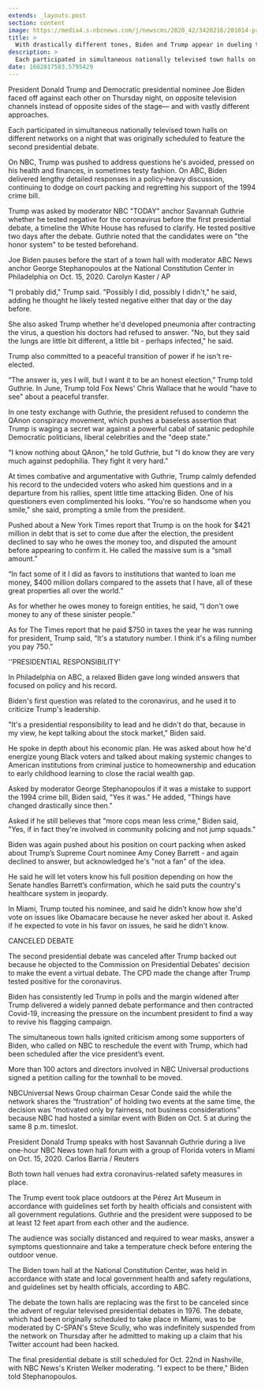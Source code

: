 ```yaml
--- 
extends: _layouts.post 
section: content 
image: https://media4.s-nbcnews.com/j/newscms/2020_42/3420216/201014-presidential-town-hall-main-bar-cover-1x1-cs_70d89a5ff9d5588001b9d92cac8f5188.nbcnews-fp-1200-630.jpg 
title: > 
  With drastically different tones, Biden and Trump appear in dueling town halls 
description: > 
  Each participated in simultaneous nationally televised town halls on different networks on a night that was originally scheduled to feature the second presidential debate.On NBC, Trump was pushed to address questions he's avoided, pressed on his health and finances, in sometimes testy fashion.She also asked Trump whether he'd developed pneumonia after contracting the virus, a question his doctors had refused to answer.The CPD made the change after Trump tested positive for the coronavirus.The Biden town hall at the National Constitution Center, was held in accordance with state and local government health and safety regulations, and guidelines set by health officials, according to ABC. 
date: 1602817583.5795429 
--- 
```

President Donald Trump and Democratic presidential nominee Joe Biden faced off against each other on Thursday night, on opposite television channels instead of opposite sides of the stage— and with vastly different approaches.

Each participated in simultaneous nationally televised town halls on different networks on a night that was originally scheduled to feature the second presidential debate.

On NBC, Trump was pushed to address questions he's avoided, pressed on his health and finances, in sometimes testy fashion. On ABC, Biden delivered lengthy detailed responses in a policy-heavy discussion, continuing to dodge on court packing and regretting his support of the 1994 crime bill.

Trump was asked by moderator NBC "TODAY" anchor Savannah Guthrie whether he tested negative for the coronavirus before the first presidential debate, a timeline the White House has refused to clarify. He tested positive two days after the debate. Guthrie noted that the candidates were on "the honor system" to be tested beforehand.

Joe Biden pauses before the start of a town hall with moderator ABC News anchor George Stephanopoulos at the National Constitution Center in Philadelphia on Oct. 15, 2020. Carolyn Kaster / AP

"I probably did," Trump said. "Possibly I did, possibly I didn't," he said, adding he thought he likely tested negative either that day or the day before.

She also asked Trump whether he'd developed pneumonia after contracting the virus, a question his doctors had refused to answer. "No, but they said the lungs are little bit different, a little bit - perhaps infected," he said.

Trump also committed to a peaceful transition of power if he isn't re-elected.

“The answer is, yes I will, but I want it to be an honest election,” Trump told Guthrie. In June, Trump told Fox News' Chris Wallace that he would "have to see" about a peaceful transfer.

In one testy exchange with Guthrie, the president refused to condemn the QAnon conspiracy movement, which pushes a baseless assertion that Trump is waging a secret war against a powerful cabal of satanic pedophile Democratic politicians, liberal celebrities and the "deep state."

"I know nothing about QAnon," he told Guthrie, but "I do know they are very much against pedophilia. They fight it very hard."

At times combative and argumentative with Guthrie, Trump calmly defended his record to the undecided voters who asked him questions and in a departure from his rallies, spent little time attacking Biden. One of his questioners even complimented his looks. "You're so handsome when you smile," she said, prompting a smile from the president.

Pushed about a New York Times report that Trump is on the hook for $421 million in debt that is set to come due after the election, the president declined to say who he owes the money too, and disputed the amount before appearing to confirm it. He called the massive sum is a “small amount.”

“In fact some of it I did as favors to institutions that wanted to loan me money, $400 million dollars compared to the assets that I have, all of these great properties all over the world.”

As for whether he owes money to foreign entities, he said, “I don't owe money to any of these sinister people.”

As for The Times report that he paid $750 in taxes the year he was running for president, Trump said, “It's a statutory number. I think it's a filing number you pay 750.”

''PRESIDENTIAL RESPONSIBILITY'

In Philadelphia on ABC, a relaxed Biden gave long winded answers that focused on policy and his record.

Biden's first question was related to the coronavirus, and he used it to criticize Trump's leadership.

"It's a presidential responsibility to lead and he didn't do that, because in my view, he kept talking about the stock market," Biden said.

He spoke in depth about his economic plan. He was asked about how he'd energize young Black voters and talked about making systemic changes to American institutions from criminal justice to homeownership and education to early childhood learning to close the racial wealth gap.

Asked by moderator George Stephanopoulos if it was a mistake to support the 1994 crime bill, Biden said, "Yes it was." He added, "Things have changed drastically since then."

Asked if he still believes that "more cops mean less crime," Biden said, "Yes, if in fact they're involved in community policing and not jump squads."

Biden was again pushed about his position on court packing when asked about Trump’s Supreme Court nominee Amy Coney Barrett - and again declined to answer, but acknowledged he's "not a fan" of the idea.

He said he will let voters know his full position depending on how the Senate handles Barrett’s confirmation, which he said puts the country's healthcare system in jeopardy.

In Miami, Trump touted his nominee, and said he didn't know how she'd vote on issues like Obamacare because he never asked her about it. Asked if he expected to vote in his favor on issues, he said he didn't know.

CANCELED DEBATE

The second presidential debate was canceled after Trump backed out because he objected to the Commission on Presidential Debates' decision to make the event a virtual debate. The CPD made the change after Trump tested positive for the coronavirus.

Biden has consistently led Trump in polls and the margin widened after Trump delivered a widely panned debate performance and then contracted Covid-19, increasing the pressure on the incumbent president to find a way to revive his flagging campaign.

The simultaneous town halls ignited criticism among some supporters of Biden, who called on NBC to reschedule the event with Trump, which had been scheduled after the vice president’s event.

More than 100 actors and directors involved in NBC Universal productions signed a petition calling for the townhall to be moved.

NBCUniversal News Group chairman Cesar Conde said the while the network shares the “frustration” of holding two events at the same time, the decision was “motivated only by fairness, not business considerations” because NBC had hosted a similar event with Biden on Oct. 5 at during the same 8 p.m. timeslot.

President Donald Trump speaks with host Savannah Guthrie during a live one-hour NBC News town hall forum with a group of Florida voters in Miami on Oct. 15, 2020. Carlos Barria / Reuters

Both town hall venues had extra coronavirus-related safety measures in place.

The Trump event took place outdoors at the Pérez Art Museum in accordance with guidelines set forth by health officials and consistent with all government regulations. Guthrie and the president were supposed to be at least 12 feet apart from each other and the audience.

The audience was socially distanced and required to wear masks, answer a symptoms questionnaire and take a temperature check before entering the outdoor venue.

The Biden town hall at the National Constitution Center, was held in accordance with state and local government health and safety regulations, and guidelines set by health officials, according to ABC.

The debate the town halls are replacing was the first to be canceled since the advent of regular televised presidential debates in 1976. The debate, which had been originally scheduled to take place in Miami, was to be moderated by C-SPAN's Steve Scully, who was indefinitely suspended from the network on Thursday after he admitted to making up a claim that his Twitter account had been hacked.

The final presidential debate is still scheduled for Oct. 22nd in Nashville, with NBC News's Kristen Welker moderating. "I expect to be there," Biden told Stephanopoulos.